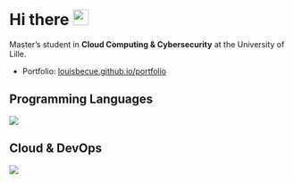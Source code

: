 # Hi there <img src="https://user-images.githubusercontent.com/18350557/176309783-0785949b-9127-417c-8b55-ab5a4333674e.gif" width="28"/>

Master’s student in **Cloud Computing & Cybersecurity** at the University of Lille.

- Portfolio: [louisbecue.github.io/portfolio](https://louisbecue.github.io/)

## Programming Languages

<p>
  <img src="https://skillicons.dev/icons?i=python,c,cpp,java,haskell,js,html,css" />
</p>

## Cloud & DevOps

<p>
  <img src="https://skillicons.dev/icons?i=linux,bash,git,docker,terraform,kubernetes,ansible,github,gitlab" />
</p>
